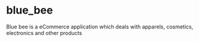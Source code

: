 # blue_bee
Blue bee is a eCommerce application which deals with apparels, cosmetics, electronics and other products 

